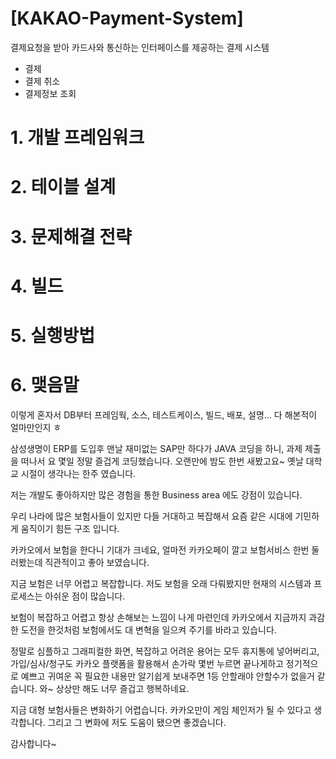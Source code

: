 # [KAKAO-Payment-System]
결제요청을 받아 카드사와 통신하는 인터페이스를 제공하는 결제 시스템
 - 결제
 - 결제 취소
 - 결제정보 조회
# 1. 개발 프레임워크
# 2. 테이블 설계
# 3. 문제해결 전략
# 4. 빌드
# 5. 실행방법
# 6. 맺음말
이렇게 혼자서 DB부터 프레임웍, 소스, 테스트케이스, 빌드, 배포, 설명... 다 해본적이 얼마만인지 ㅎ

삼성생명이 ERP를 도입후 맨날 재미없는 SAP만 하다가 JAVA 코딩을 하니, 과제 제출을 떠나서 요 몇일 정말 즐겁게 코딩했습니다. 오랜만에 밤도 한번 새봤고요~ 옛날 대학교 시절이 생각나는 한주 였습니다.

저는 개발도 좋아하지만 많은 경험을 통한 Business area 에도 강점이 있습니다.

우리 나라에 많은 보험사들이 있지만 다들 거대하고 복잡해서 요즘 같은 시대에 기민하게 움직이기 힘든 구조 입니다.

카카오에서 보험을 한다니 기대가 크네요, 얼마전 카카오페이 깔고 보험서비스 한번 둘러봤는데 직관적이고 좋아 보였습니다.

지금 보험은 너무 어렵고 복잡합니다. 저도 보험을 오래 다뤄봤지만 현재의 시스템과 프로세스는 아쉬운 점이 많습니다.

보험이 복잡하고 어렵고 항상 손해보는 느낌이 나게 마련인데 카카오에서 지금까지 과감한 도전을 한것처럼 보험에서도 대 변혁을 일으켜 주기를 바라고 있습니다.

정말로 심플하고 그래피컬한 화면, 복잡하고 어려운 용어는 모두 휴지통에 넣어버리고, 가입/심사/청구도 카카오 플랫폼을 활용해서 손가락 몇번 누르면 끝나게하고 정기적으로 예쁘고 귀여운 꼭 필요한 내용만 알기쉽게 보내주면 1등 안할래야 안할수가 없을거 같습니다. 와~ 상상만 해도 너무 즐겁고 행복하네요.

지금 대형 보험사들은 변화하기 어렵습니다. 카카오만이 게임 체인저가 될 수 있다고 생각합니다. 그리고 그 변화에 저도 도움이 됐으면 좋겠습니다.


감사합니다~
